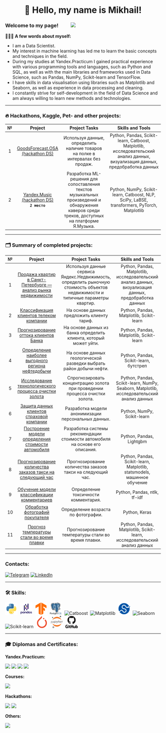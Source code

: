 # <div align='center'>👋 Hello, my name is Mikhail!</div>

### Welcome to my page! &nbsp;&nbsp;&nbsp;&nbsp;&emsp; ![](https://komarev.com/ghpvc/?username=your-github-username&label=PROFILE+VIEWS) 

👨🏻‍💻 **A few words about myself:**  

- I am a Data Scientist.  
- My interest in machine learning has led me to learn the basic concepts and techniques in the field.  
- During my studies at Yandex.Practicum I gained practical experience with various programming tools and languages, such as Python and SQL, as well as with the main libraries and frameworks used in Data Science, such as Pandas, NumPy, Scikit-learn and TensorFlow.
- I have skills in data visualisation using libraries such as Matplotlib and Seaborn, as well as experience in data processing and cleaning.  
- I constantly strive for self-development in the field of Data Science and am always willing to learn new methods and technologies.

***

### 🔥 Hackathons, Kaggle, Pet- and other projects:

| № | Project       | Project Tasks                | Skills and Tools |
|:--:| :-------------: |:------------------:| :-----:|
|1| [GoodsForecast.OSA (hackathon DS)](https://github.com/mike2023-ml/Portfolio/tree/main/GoodsForecast%20Hack) | Используя данные, определить наличие товаров на полке в интервалах без продаж. | Python, Pandas, Scikit-learn, Catboost, Matplotlib, исследовательский анализ данных, визуализация данных, предобработка данных |
|2| [Yandex.Music <br>(hackathon DS)](https://github.com/mike2023-ml/Portfolio/tree/main/Yandex.Music%20Hack) <br>**`2 место`** | Разработка ML-решения для сопоставления текстов музыкальных произведений и обнаружения каверов среди треков, доступных на платформе Я.Музыка. | Python, NumPy, Scikit-learn, Catboost, NLP, SciPy, LaBSE, transformers, PyTorch, Matplotlib |

***

### :card_index_dividers: Summary of completed projects:

| № | Project       | Project Tasks                | Skills and Tools |
|:--:| :-------------: |:------------------:| :-----:|
|1| [Продажа квартир в Санкт-Петербурге — анализ рынка недвижимости](https://github.com/mike2023-ml/Portfolio/tree/main/SPB%20realty) | Используя данные сервиса Яндекс.Недвижимость, определить рыночную стоимость объектов недвижимости и типичные параметры квартир. | Python, Pandas, Matplotlib, исследовательский анализ данных, визуализация данных, предобработка данных |
|2| [Классификация клиентов телеком компании](https://github.com/mike2023-ml/Portfolio/tree/main/Tariff%20recommendation) | На основе данных предложить клиенту тариф. | Python, Pandas, Matplotlib, Scikit-learn |
|3| [Прогнозирование оттока клиентов Банка](https://github.com/mike2023-ml/Portfolio/tree/main/Сustomer%20behavior) | На основе данных из банка определить клиента, который может уйти. | Python, Pandas, Matplotlib, Scikit-learn |
|4| [Определение наиболее выгодного региона нефтедобычи](https://github.com/mike2023-ml/Portfolio/tree/main/Oil%20location)| На основе данных геологической разведки выбрать район добычи нефти. | Python, Pandas, Scikit-learn, бутстреп |
|5| [Исследование технологического процесса очистки золота](https://github.com/mike2023-ml/Portfolio/tree/main/Gold%20recovery) | Спрогнозировать концентрацию золота при проведении процесса очистки золота. | Python, Pandas, Scikit-learn, NumPy, Seaborn, Matplotlib, исследовательский анализ данных |
|6| [Защита данных клиентов страховой компании](https://github.com/mike2023-ml/Portfolio/tree/main/Customer%20data%20protection) | Разработка модели анонимизации персональных данных. | Python, NumPy, Scikit-learn |
|7| [Построение модели определения стоимости автомобиля](https://github.com/mike2023-ml/Portfolio/tree/main/Car%20price) | Разработка системы рекомендации стоимости автомобиля на основе его описания. | Python, Pandas, Lightgbm |
|8| [Прогнозирование количества заказов такси на следующий час](https://github.com/mike2023-ml/Portfolio/tree/main/Taxi%20orders) | Прогнозирование количества заказов такси на следующий час. | Python, Pandas, Scikit-learn, Matplotlib, statsmodels, машинное обучение |
|9| [Обучение модели классификации комментариев](https://github.com/mike2023-ml/Portfolio/tree/main/Comments%20classification) | Определение токсичности комментария. | Python, Pandas, ntlk, tf-idf |
|10| [Обработка фотографий покупателя](https://github.com/mike2023-ml/Portfolio/tree/main/Computer%20vision) | Определение возраста по фотографии. | Python, Keras |
|11| [Прогноз температуры стали во время плавки](https://github.com/mike2023-ml/Portfolio/tree/main/Melting%20point%20of%20steel) | Прогнозирование температуры стали во время плавки. | Python, Pandas, Matplotlib, Scikit-learn, исследовательский анализ данных |

***

### Contacts:

[![Telegram](https://img.shields.io/badge/-Telegram-090909?style=for-the-badge&logo=telegram&logoColor=27A0D9)](https://t.me/mikenonstop)
[![LinkedIn](https://img.shields.io/badge/-LinkedIn-090909?style=for-the-badge&logo=linkedin&logoColor=007BB6)](https://www.linkedin.com/in/mikenonstop/)
***

### :hammer_and_wrench: Skills:  

<div>
  <img src="https://github.com/devicons/devicon/blob/master/icons/python/python-original.svg" title="Python" alt="Python" width="40" height="40"/>&nbsp;
  <img src="https://github.com/devicons/devicon/blob/master/icons/pandas/pandas-original-wordmark.svg" title="Pandas" alt="Pandas" width="40" height="40"/>&nbsp;
  <img src="https://github.com/devicons/devicon/blob/master/icons/tensorflow/tensorflow-original.svg" title="Tensorflow" alt="Tensorflow" width="40" height="40"/>&nbsp;
  <img src="https://github.com/devicons/devicon/blob/master/icons/postgresql/postgresql-original-wordmark.svg" title="PostgreSQL" alt="PostgreSQL" width="40" height="40"/>&nbsp;
  <img src="https://github.com/mike2023-ml/Portfolio/assets/116313032/732a89ba-9ba9-4003-91c3-c9f47a63db25" title="Сatboost" alt="Сatboost" width="40" height="40"/>&nbsp;
  <img src="https://github.com/mike2023-ml/Portfolio/assets/116313032/ce1045c0-189d-4405-bf32-eb9b0ad42ddd" title="Matplotlib" alt="Matplotlib" width="40" height="40"/>&nbsp;
  <img src="https://github.com/scipy/scipy/blob/main/doc/source/_static/logo.svg" title="Scipy" alt="Scipy" width="40" height="40"/>&nbsp;
  <img src="https://github.com/mwaskom/seaborn/blob/master/doc/_static/logo-mark-darkbg.svg" title="Seaborn" alt="Seaborn" width="40" height="40"/>&nbsp;
  <img src="https://github.com/scikit-learn/scikit-learn/blob/main/doc/logos/scikit-learn-logo-notext.png" title="Scikit-learn" alt="Scikit-learn" width="60" height="40"/>&nbsp;
  <img src="https://github.com/devicons/devicon/blob/master/icons/pytorch/pytorch-original.svg" title="PyTorch" alt="PyTorch" width="40" height="40"/>&nbsp;
  <img src="https://github.com/devicons/devicon/blob/master/icons/jupyter/jupyter-original-wordmark.svg" title="Jupyter" alt="Jupyter" width="40" height="40"/>&nbsp;
  <img src="https://github.com/devicons/devicon/blob/master/icons/github/github-original-wordmark.svg" title="Github" **alt="Github" width="40" height="40"/>
</div>

***

### :mortar_board: Diplomas and Certificates:

**Yandex.Practicum:**

<div>
<img src = "https://github.com/mike2023-ml/mike2023-ml/assets/116313032/07cd4cbb-438f-4e14-8be8-1fe0987a9f16" width=24%/>
<img src = "https://github.com/mike2023-ml/mike2023-ml/assets/116313032/337470ce-4a05-46c2-b660-3654cab2a9d5" width=24%/>
<img src = "https://github.com/mike2023-ml/mike2023-ml/assets/116313032/1373d308-9951-464a-872c-da848c9ddafa" width=24%/>
<img src = "https://github.com/mike2023-ml/mike2023-ml/assets/116313032/e59755e1-3348-4c52-b4e6-2424aa1314d3" width=24%>  
</div>

**Courses:**

<img src = "https://github.com/mike2023-ml/mike2023-ml/assets/116313032/c6af682d-ea95-43f3-b34f-e56f4860103e" width=25% />

**Hackathons:**

<img src = "https://github.com/mike2023-ml/mike2023-ml/assets/116313032/ea269122-3b23-4a29-9855-01a0e2d7ad68" width=24% />
<img src = "https://github.com/mike2023-ml/mike2023-ml/assets/116313032/527e068b-3e23-4b77-b1eb-7d8ebf9c2769" width=24% />

**Others:**

<img src = "https://github.com/mike2023-ml/mike2023-ml/assets/116313032/669c5e98-85d3-454c-9a82-bd7b9690dea0" width=20% />


